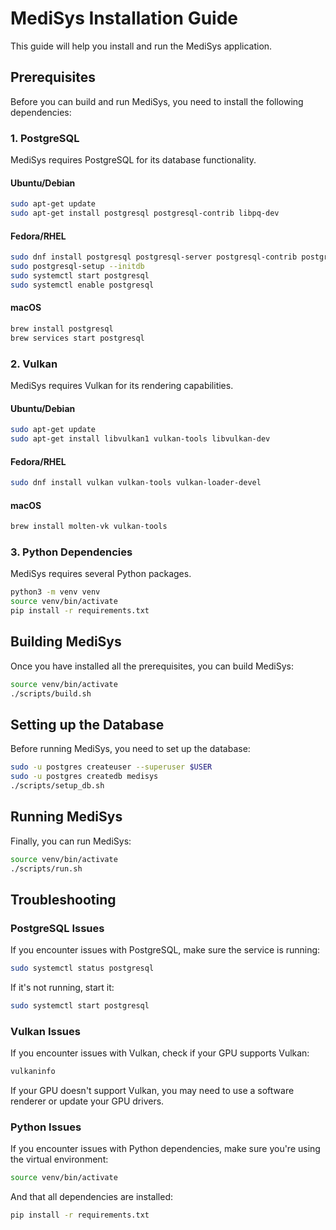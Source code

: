 # MediSys Installation Guide

This guide will help you install and run the MediSys application.

## Prerequisites

Before you can build and run MediSys, you need to install the following dependencies:

### 1. PostgreSQL

MediSys requires PostgreSQL for its database functionality.

#### Ubuntu/Debian
```bash
sudo apt-get update
sudo apt-get install postgresql postgresql-contrib libpq-dev
```

#### Fedora/RHEL
```bash
sudo dnf install postgresql postgresql-server postgresql-contrib postgresql-devel
sudo postgresql-setup --initdb
sudo systemctl start postgresql
sudo systemctl enable postgresql
```

#### macOS
```bash
brew install postgresql
brew services start postgresql
```

### 2. Vulkan

MediSys requires Vulkan for its rendering capabilities.

#### Ubuntu/Debian
```bash
sudo apt-get update
sudo apt-get install libvulkan1 vulkan-tools libvulkan-dev
```

#### Fedora/RHEL
```bash
sudo dnf install vulkan vulkan-tools vulkan-loader-devel
```

#### macOS
```bash
brew install molten-vk vulkan-tools
```

### 3. Python Dependencies

MediSys requires several Python packages.

```bash
python3 -m venv venv
source venv/bin/activate
pip install -r requirements.txt
```

## Building MediSys

Once you have installed all the prerequisites, you can build MediSys:

```bash
source venv/bin/activate
./scripts/build.sh
```

## Setting up the Database

Before running MediSys, you need to set up the database:

```bash
sudo -u postgres createuser --superuser $USER
sudo -u postgres createdb medisys
./scripts/setup_db.sh
```

## Running MediSys

Finally, you can run MediSys:

```bash
source venv/bin/activate
./scripts/run.sh
```

## Troubleshooting

### PostgreSQL Issues

If you encounter issues with PostgreSQL, make sure the service is running:

```bash
sudo systemctl status postgresql
```

If it's not running, start it:

```bash
sudo systemctl start postgresql
```

### Vulkan Issues

If you encounter issues with Vulkan, check if your GPU supports Vulkan:

```bash
vulkaninfo
```

If your GPU doesn't support Vulkan, you may need to use a software renderer or update your GPU drivers.

### Python Issues

If you encounter issues with Python dependencies, make sure you're using the virtual environment:

```bash
source venv/bin/activate
```

And that all dependencies are installed:

```bash
pip install -r requirements.txt
```
